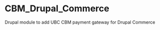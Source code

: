 CBM_Drupal_Commerce
===================

Drupal module to add UBC CBM payment gateway for Drupal Commerce
